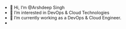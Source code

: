 - 👋 Hi, I’m @Arshdeep Singh
- 👀 I’m interested in DevOps & Cloud Technologies
- 🌱 I’m currently working as a DevOps & Cloud Engineer.
- 

<!---
- 💞️ I’m looking to collaborate on ...
- 📫 How to reach me ...

Arshdeep00001/Arshdeep00001 is a ✨ special ✨ repository because its `README.md` (this file) appears on your GitHub profile.
You can click the Preview link to take a look at your changes.
--->
